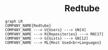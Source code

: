 <h1 align="center">Redtube</h1>

```mermaid
graph LR
COMPANY_NAME{Redtube}
COMPANY_NAME ---> U{Users} ---> UN[4]
COMPANY_NAME ---> R{Repositories} ---> RN[17]
COMPANY_NAME ---> G{Gists} ---> GN[12]
COMPANY_NAME ---> ML{Most Used<br>Languages}
```
